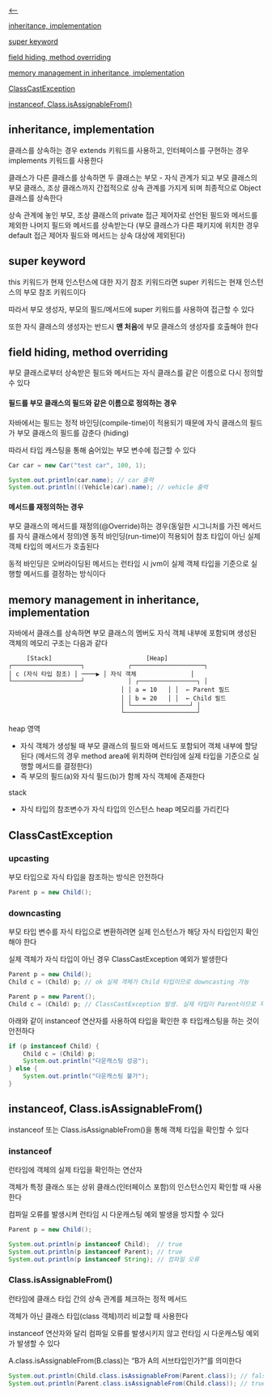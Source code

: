 [⟵](./README.md)

[inheritance, implementation](#inheritance-implementation)

[super keyword](#super-keyword)

[field hiding, method overriding](#field-hiding-method-overriding)

[memory management in inheritance, implementation](#memory-management-in-inheritance-implementation)

[ClassCastException](#classcastexception)

[instanceof, Class.isAssignableFrom()](#instanceof-classisassignablefrom)


## inheritance, implementation

클래스를 상속하는 경우 extends 키워드를 사용하고, 인터페이스를 구현하는 경우 implements 키워드를 사용한다

클래스가 다른 클래스를 상속하면 두 클래스는 부모 - 자식 관계가 되고 부모 클래스의 부모 클래스, 조상 클래스까지 간접적으로 상속 관계를 가지게 되며 최종적으로 Object 클래스를 상속한다 

상속 관계에 놓인 부모, 조상 클래스의 private 접근 제어자로 선언된 필드와 메서드를 제외한 나머지 필드와 메서드를 상속받는다 (부모 클래스가 다른 패키지에 위치한 경우 default 접근 제어자 필드와 메서드는 상속 대상에 제외된다)


## super keyword

this 키워드가 현재 인스턴스에 대한 자기 참조 키워드라면 super 키워드는 현재 인스턴스의 부모 참조 키워드이다

따라서 부모 생성자, 부모의 필드/메서드에 super 키워드를 사용하여 접근할 수 있다

또한 자식 클래스의 생성자는 반드시 **맨 처음**에 부모 클래스의 생성자를 호출해야 한다


## field hiding, method overriding

부모 클래스로부터 상속받은 필드와 메서드는 자식 클래스를 같은 이름으로 다시 정의할 수 있다

#### 필드를 부모 클래스의 필드와 같은 이름으로 정의하는 경우 

자바에서는 필드는 정적 바인딩(compile-time)이 적용되기 때문에 자식 클래스의 필드가 부모 클래스의 필드를 감춘다 (hiding)

따라서 타입 캐스팅을 통해 숨어있는 부모 변수에 접근할 수 있다

```java
Car car = new Car("test car", 100, 1);

System.out.println(car.name); // car 출력
System.out.println(((Vehicle)car).name); // vehicle 출력 
```

#### 메서드를 재정의하는 경우

부모 클래스의 메서드를 재정의(@Override)하는 경우(동일한 시그니처를 가진 메서드를 자식 클래스에서 정의)엔 동적 바인딩(run-time)이 적용되어 참조 타입이 아닌 실제 객체 타입의 메서드가 호출된다

동적 바인딩은 오버라이딩된 메서드는 런타임 시 jvm이 실제 객체 타입을 기준으로 실행할 메서드를 결정하는 방식이다


## memory management in inheritance, implementation

자바에서 클래스를 상속하면 부모 클래스의 멤버도 자식 객체 내부에 포함되며 생성된 객체의 메모리 구조는 다음과 같다

```text
     [Stack]                          [Heap]
┌───────────────────┐            ┌────────────────────┐
│ c (자식 타입 참조) │ ────▶ │ 자식 객체               │
└───────────────────┘            │ ┌────────────────┐ │
                               │ │ a = 10   │ │  ← Parent 필드
                               │ │ b = 20   │ │  ← Child 필드
                               │ └────────────────┘ │
                               └────────────────────┘
```

heap 영역
- 자식 객체가 생성될 때 부모 클래스의 필드와 메서드도 포함되어 객체 내부에 할당된다 (메서드의 경우 method area에 위치하며 런타임에 실제 타입을 기준으로 실행할 메서드를 결정한다)
- 즉 부모의 필드(a)와 자식 필드(b)가 함께 자식 객체에 존재한다 

stack
- 자식 타입의 참조변수가 자식 타입의 인스턴스 heap 메모리를 가리킨다


## ClassCastException

### upcasting

부모 타입으로 자식 타입을 참조하는 방식은 안전하다

```java
Parent p = new Child();
```

### downcasting

부모 타입 변수를 자식 타입으로 변환하려면 실제 인스턴스가 해당 자식 타입인지 확인해야 한다

실제 객체가 자식 타입이 아닌 경우 ClassCastException 예외가 발생한다

```java
Parent p = new Child();
Child c = (Child) p; // ok 실제 객체가 Child 타입이므로 downcasting 가능

Parent p = new Parent();
Child c = (Child) p; // ClassCastException 발생. 실제 타입이 Parent이므로 자식 객체로 downcasting이 불가능하다 
```

아래와 같이 instanceof 연산자를 사용하여 타입을 확인한 후 타입캐스팅을 하는 것이 안전하다 

```java
if (p instanceof Child) {
    Child c = (Child) p;
    System.out.println("다운캐스팅 성공");
} else {
    System.out.println("다운캐스팅 불가");
}
```


## instanceof, Class.isAssignableFrom()

instanceof 또는 Class.isAssignableFrom()을 통해 객체 타입을 확인할 수 있다  

### instanceof

런타임에 객체의 실제 타입을 확인하는 연산자

객체가 특정 클래스 또는 상위 클래스(인터페이스 포함)의 인스턴스인지 확인할 때 사용한다

컴파일 오류를 발생시켜 런타임 시 다운캐스팅 예외 발생을 방지할 수 있다 

```java
Parent p = new Child();

System.out.println(p instanceof Child);  // true
System.out.println(p instanceof Parent); // true
System.out.println(p instanceof String); // 컴파일 오류
```

### Class.isAssignableFrom()

런타임에 클래스 타입 간의 상속 관계를 체크하는 정적 메서드

객체가 아닌 클래스 타입(class 객체)끼리 비교할 때 사용한다

instanceof 연산자와 달리 컴파일 오류를 발생시키지 않고 런타임 시 다운캐스팅 예외가 발생할 수 있다

A.class.isAssignableFrom(B.class)는 “B가 A의 서브타입인가?“를 의미한다

```java
System.out.println(Child.class.isAssignableFrom(Parent.class)); // false
System.out.println(Parent.class.isAssignableFrom(Child.class)); // true
```









